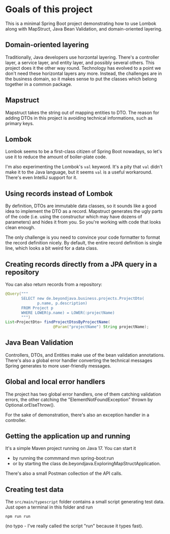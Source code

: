 # Goals of this project

This is a minimal Spring Boot project demonstrating how to use Lombok along with MapStruct, Java Bean Validation,
and domain-oriented layering.

## Domain-oriented layering
Traditionally, Java developers use horzontal layering. There's a controller layer, a service layer, and entity layer,
and possibly several others. This project does it the other way round. Technology has evolved to a point we don't
need these horizontal layers any more. Instead, the challenges are in the business domain, so it makes sense to put
the classes which belong together in a common package.

## Mapstruct
Mapstruct takes the string out of mapping entities to DTO. The reason for adding DTOs in this project is avoiding
technical informations, such as primary keys.

## Lombok
Lombok seems to be a first-class citizen of Spring Boot nowadays, so let's use it to reduce the amount of boiler-plate code.

I'm also experimenting the Lombok's `val` keyword. It's a pity that `val` didn't make it to the Java language,
but it seems `val` is a useful workaround. There's even IntelliJ support for it.

## Using records instead of Lombok
By definition, DTOs are immutable data classes, so it sounds like a good idea to implement the DTO as a record. Mapstruct
generates the ugly parts of the code (i.e. using the constructur which may have dozens of parameters)
and hides it from you. So you're working with code that looks clean enough.

The only challenge is you need to convince your code formatter to format the record definition nicely. By default,
the entire record definition is single line, which looks a bit weird for a data class.

## Creating records directly from a JPA query in a repository
You can also return records from a repository:
```java
@Query("""
       SELECT new de.beyondjava.business.projects.ProjectDto(
              p.name, p.description)
       FROM Project p
       WHERE LOWER(p.name) = LOWER(:projectName)
       """)
List<ProjectDto> findProjectDtosByProjectName(
                     @Param("projectName") String projectName);
```

## Java Bean Validation
Controllers, DTOs, and Entities make use of the bean validation annotations. There's also a global error handler
converting the technical messages Spring generates to more user-friendly messages.

## Global and local error handlers
The project has two global error handlers, one of them catching validation errors, the other catching the 
"ElementNotFoundException" thrown by Optional.orElseThrow().

For the sake of demonstration, there's also an exception handler in a controller.

## Getting the application up and running
It's a simple Maven project running on Java 17. You can start it
- by running the commmand mvn spring-boot:run
- or by starting the class de.beyondjava.ExploringMapStructApplication.

There's also a small Postman collection of the API calls.

## Creating test data
The `src/main/typescript` folder contains a small script generating test data. Just open a terminal in this folder and run

```
npm run run
```

(no typo - I've really called the script "run" because it types fast).